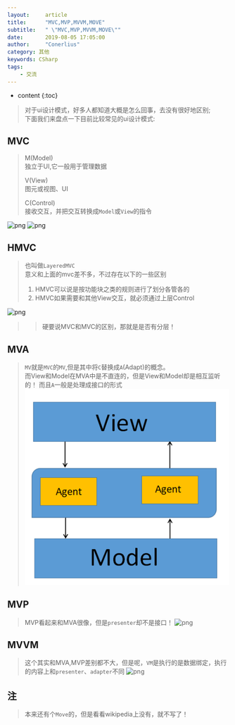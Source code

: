 ```yaml
---
layout:     article
title:      "MVC,MVP,MVVM,MOVE"
subtitle:   " \"MVC,MVP,MVVM,MOVE\""
date:       2019-08-05 17:05:00
author:     "Conerlius"
category: 其他
keywords: CSharp
tags:
    - 交流
---
```

* content
{:toc}

> 对于ui设计模式，好多人都知道大概是怎么回事，去没有很好地区别;<br>
> 下面我们来盘点一下目前比较常见的ui设计模式:

## MVC
> M(Model)<br>
> 独立于UI,它一般用于管理数据
> 
> V(View)<br>
> 图元或视图、UI
>
> C(Control)<br>
> 接收交互，并把交互转换成`Model`或`View`的指令<br>

![png](https://upload.wikimedia.org/wikipedia/commons/thumb/a/a0/MVC-Process.svg/200px-MVC-Process.svg.png)
![png](https://upload.wikimedia.org/wikipedia/commons/f/f0/ModelViewControllerDiagramZh.png)

## HMVC
> 也叫做`LayeredMVC`<br>
> 意义和上面的mvc差不多，不过存在以下的一些区别
> 1. HMVC可以说是按功能块之类的规则进行了划分各管各的
> 2. HMVC如果需要和其他View交互，就必须通过上层Control

![png](https://upload.wikimedia.org/wikipedia/commons/thumb/4/4a/Pac-schema.png/400px-Pac-schema.png)
>> 硬要说MVC和MVC的区别，那就是是否有分层！

## MVA
> `MV`就是`MVC`的`MV`,但是其中将`C`替换成`A`(Adapt)的概念。<br>
> 而View和Model在MVA中是不直连的，但是View和Model却是相互监听的！
> 而且`A`一般是处理成接口的形式
![png](/images/MVA.png)

## MVP
> MVP看起来和MVA很像，但是`presenter`却不是接口！
![png](https://upload.wikimedia.org/wikipedia/commons/thumb/d/dc/Model_View_Presenter_GUI_Design_Pattern.png/220px-Model_View_Presenter_GUI_Design_Pattern.png)

## MVVM
> 这个其实和MVA,MVP差别都不大，但是呢，`VM`是执行的是数据绑定，执行的内容上和`presenter`、`adapter`不同
![png](https://upload.wikimedia.org/wikipedia/commons/8/87/MVVMPattern.png)

## 注
> 本来还有个`Move`的，但是看看wikipedia上没有，就不写了！